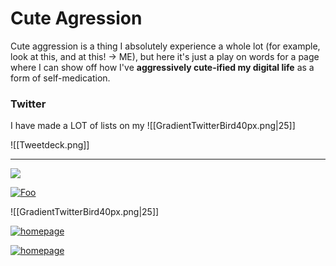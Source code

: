 # Cute Agression

Cute aggression is a thing I absolutely experience a whole lot (for example, look at this, and at this! -> ME), but here it's just a play on words for a page where I can show off how I've **aggressively cute-ified my digital life** as a form of self-medication.

### **Twitter**
I have made a LOT of lists on my  ![[GradientTwitterBird40px.png|25]]

![[Tweetdeck.png]]

---


![](Folder/attachments/GradientTwitterBird40px.png)



[![Foo](http://www.google.com.au/images/nav_logo7.png)](http://google.com.au/)

![[GradientTwitterBird40px.png|25]]


[![homepage](Folder/attachments/GradientTwitterBird40px.png)](http://commonmark.org "Redirect to homepage")

<a href="http://commonmark.org" title="Redirect to homepage">
    <img src="http://commonmark.org/help/images/favicon.png" alt="homepage" />
	
	
